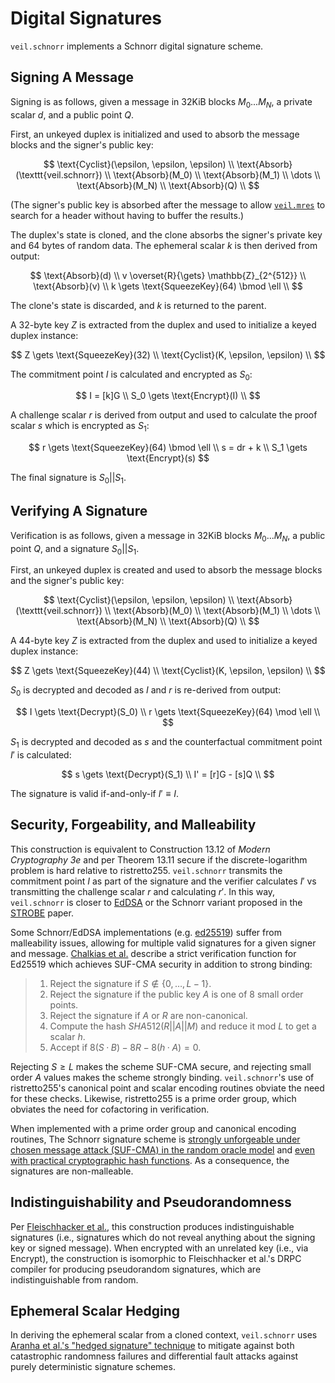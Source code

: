 # Digital Signatures

`veil.schnorr` implements a Schnorr digital signature scheme.

## Signing A Message

Signing is as follows, given a message in 32KiB blocks $M_0...M_N$, a private scalar $d$, and a public point $Q$.

First, an unkeyed duplex is initialized and used to absorb the message blocks and the signer's public key:

$$
\text{Cyclist}(\epsilon, \epsilon, \epsilon) \\
\text{Absorb}(\texttt{veil.schnorr}) \\
\text{Absorb}(M_0) \\
\text{Absorb}(M_1) \\
\dots \\
\text{Absorb}(M_N) \\
\text{Absorb}(Q) \\
$$

(The signer's public key is absorbed after the message to allow [`veil.mres`](mres.md) to search for a header without
having to buffer the results.)

The duplex's state is cloned, and the clone absorbs the signer's private key and 64 bytes of random data. The
ephemeral scalar $k$ is then derived from output:

$$
\text{Absorb}(d) \\
v \overset{R}{\gets} \mathbb{Z}_{2^{512}} \\
\text{Absorb}(v) \\
k \gets \text{SqueezeKey}(64) \bmod \ell \\
$$

The clone's state is discarded, and $k$ is returned to the parent.

A 32-byte key $Z$ is extracted from the duplex and used to initialize a keyed duplex instance:

$$
Z \gets \text{SqueezeKey}(32) \\
\text{Cyclist}(K, \epsilon, \epsilon) \\
$$

The commitment point $I$ is calculated and encrypted as $S_0$:

$$
I = [k]G \\
S_0 \gets \text{Encrypt}(I) \\
$$

A challenge scalar $r$ is derived from output and used to calculate the proof scalar $s$ which is encrypted as $S_1$:

$$
r \gets \text{SqueezeKey}(64) \bmod \ell \\
s = dr + k \\
S_1 \gets \text{Encrypt}(s)
$$

The final signature is $S_0 || S_1$.

## Verifying A Signature

Verification is as follows, given a message in 32KiB blocks $M_0...M_N$, a public point $Q$, and a signature
$S_0 || S_1$.

First, an unkeyed duplex is created and used to absorb the message blocks and the signer's public key:

$$
\text{Cyclist}(\epsilon, \epsilon, \epsilon) \\
\text{Absorb}(\texttt{veil.schnorr}) \\
\text{Absorb}(M_0) \\
\text{Absorb}(M_1) \\
\dots \\
\text{Absorb}(M_N) \\
\text{Absorb}(Q) \\
$$

A 44-byte key $Z$ is extracted from the duplex and used to initialize a keyed duplex instance:

$$
Z \gets \text{SqueezeKey}(44) \\
\text{Cyclist}(K, \epsilon, \epsilon) \\
$$

$S_0$ is decrypted and decoded as $I$ and $r$ is re-derived from output:

$$
I \gets \text{Decrypt}(S_0) \\
r \gets \text{SqueezeKey}(64) \mod \ell \\
$$

$S_1$ is decrypted and decoded as $s$ and the counterfactual commitment point $I'$ is calculated:

$$
s \gets \text{Decrypt}(S_1) \\
I' = [r]G - [s]Q \\
$$

The signature is valid if-and-only-if $I' \equiv I$.

## Security, Forgeability, and Malleability

This construction is equivalent to Construction 13.12 of _Modern Cryptography 3e_ and per Theorem 13.11 secure if the
discrete-logarithm problem is hard relative to ristretto255. `veil.schnorr` transmits the commitment point $I$ as part
of the signature and the verifier calculates $I'$ vs transmitting the challenge scalar $r$ and calculating $r'$. In this
way, `veil.schnorr` is closer to [EdDSA][ed25519] or the Schnorr variant proposed in the [STROBE][strobe] paper.

Some Schnorr/EdDSA implementations (e.g. [ed25519][ed25519]) suffer from malleability issues, allowing for multiple
valid signatures for a given signer and message. [Chalkias et al.][eddsa] describe a strict verification function for
Ed25519 which achieves SUF-CMA security in addition to strong binding:

> 1. Reject the signature if $S \not\in \{0,\ldots,L−1\}$.
> 2. Reject the signature if the public key $A$ is one of 8 small order points.
> 3. Reject the signature if $A$ or $R$ are non-canonical.
> 4. Compute the hash ${SHA512}(R||A||M)$ and reduce it mod $L$ to get a scalar $h$.
> 5. Accept if $8(S·B)−8R−8(h·A)=0$.

Rejecting $S \geq L$ makes the scheme SUF-CMA secure, and rejecting small order $A$ values makes the scheme strongly
binding. `veil.schnorr`'s use of ristretto255's canonical point and scalar encoding routines obviate the need for these
checks. Likewise, ristretto255 is a prime order group, which obviates the need for cofactoring in verification.

When implemented with a prime order group and canonical encoding routines, The Schnorr signature scheme is
[strongly unforgeable under chosen message attack (SUF-CMA) in the random oracle model][schnorr-cma] and
[even with practical cryptographic hash functions][schnorr-hash]. As a consequence, the signatures are non-malleable.

## Indistinguishability and Pseudorandomness

Per [Fleischhacker et al.][ind-sig], this construction produces indistinguishable signatures (i.e., signatures which do
not reveal anything about the signing key or signed message). When encrypted with an unrelated key (i.e., via 
$\text{Encrypt}$), the construction is isomorphic to Fleischhacker et al.'s DRPC compiler for producing pseudorandom
signatures, which are indistinguishable from random.

## Ephemeral Scalar Hedging

In deriving the ephemeral scalar from a cloned context, `veil.schnorr` uses [Aranha et al.'s
"hedged signature" technique][hedge] to mitigate against both catastrophic randomness failures and differential fault
attacks against purely deterministic signature schemes.

[ed25519]: https://eprint.iacr.org/2020/823.pdf

[eddsa]: https://eprint.iacr.org/2020/1244.pdf

[schnorr-cma]: https://www.di.ens.fr/david.pointcheval/Documents/Papers/2000_joc.pdf

[schnorr-hash]: http://www.neven.org/papers/schnorr.pdf

[ind-sig]: https://eprint.iacr.org/2011/673.pdf

[hedge]: https://eprint.iacr.org/2019/956.pdf

[strobe]: https://eprint.iacr.org/2017/003.pdf